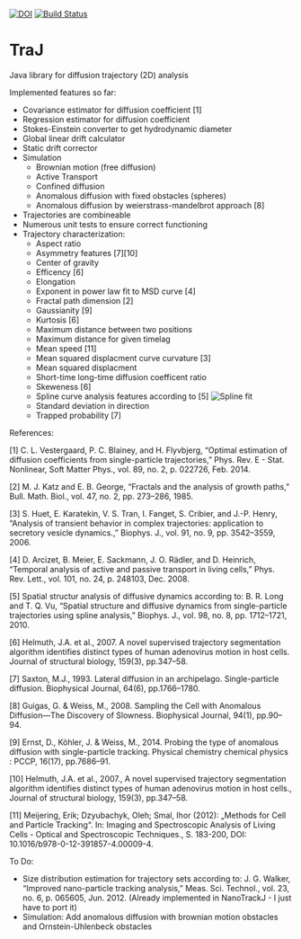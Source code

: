 [![DOI](https://zenodo.org/badge/18649/thorstenwagner/TraJ.svg)](https://zenodo.org/badge/latestdoi/18649/thorstenwagner/TraJ) [![Build Status](https://travis-ci.org/thorstenwagner/TraJ.svg?branch=master)](https://travis-ci.org/thorstenwagner/TraJ)
# TraJ
Java library for diffusion trajectory (2D) analysis

Implemented features so far:
- Covariance estimator for diffusion coefficient [1]
- Regression estimator for diffusion coefficient
- Stokes-Einstein converter to get hydrodynamic diameter
- Global linear drift calculator
- Static drift corrector
- Simulation
  - Brownian motion (free diffusion)
  - Active Transport
  - Confined diffusion
  - Anomalous diffusion with fixed obstacles (spheres)
  - Anomalous diffusion by weierstrass-mandelbrot approach [8]
- Trajectories are combineable
- Numerous unit tests to ensure correct functioning
- Trajectory characterization:
  - Aspect ratio
  - Asymmetry features [7][10]
  - Center of gravity
  - Efficency [6]
  - Elongation
  - Exponent in power law fit to MSD curve [4]
  - Fractal path dimension [2]
  - Gaussianity [9]
  - Kurtosis [6]
  - Maximum distance between two positions
  - Maximum distance for given timelag
  - Mean speed [11]
  - Mean squared displacment curve curvature [3]
  - Mean squared displacment
  - Short-time long-time diffusion coefficent ratio 
  - Skeweness [6]
  - Spline curve analysis features according to [5]
![Spline fit](https://dl.dropboxusercontent.com/u/560426/traj/splinefit.png "Spline fit")
  - Standard deviation in direction
  - Trapped probability [7]

  
References:

[1] C. L. Vestergaard, P. C. Blainey, and H. Flyvbjerg, “Optimal estimation of diffusion coefficients from single-particle trajectories,” Phys. Rev. E - Stat. Nonlinear, Soft Matter Phys., vol. 89, no. 2, p. 022726, Feb. 2014.

[2] M. J. Katz and E. B. George, “Fractals and the analysis of growth paths,” Bull. Math. Biol., vol. 47, no. 2, pp. 273–286, 1985.

[3] S. Huet, E. Karatekin, V. S. Tran, I. Fanget, S. Cribier, and J.-P. Henry, “Analysis of transient behavior in complex trajectories: application to secretory vesicle dynamics.,” Biophys. J., vol. 91, no. 9, pp. 3542–3559, 2006.

[4] D. Arcizet, B. Meier, E. Sackmann, J. O. Rädler, and D. Heinrich, “Temporal analysis of active and passive transport in living cells,” Phys. Rev. Lett., vol. 101, no. 24, p. 248103, Dec. 2008.

[5] Spatial structur analysis of diffusive dynamics according to: B. R. Long and T. Q. Vu, “Spatial structure and diffusive dynamics from single-particle trajectories using spline analysis,” Biophys. J., vol. 98, no. 8, pp. 1712–1721, 2010.

[6] Helmuth, J.A. et al., 2007. A novel supervised trajectory segmentation algorithm identifies distinct types of human adenovirus motion in host cells. Journal of structural biology, 159(3), pp.347–58.

[7] Saxton, M.J., 1993. Lateral diffusion in an archipelago. Single-particle diffusion. Biophysical Journal, 64(6), pp.1766–1780.

[8] Guigas, G. & Weiss, M., 2008. Sampling the Cell with Anomalous Diffusion—The Discovery of Slowness. Biophysical Journal, 94(1), pp.90–94.

[9] Ernst, D., Köhler, J. & Weiss, M., 2014. Probing the type of anomalous diffusion with single-particle tracking. Physical chemistry chemical physics : PCCP, 16(17), pp.7686–91.

[10] Helmuth, J.A. et al., 2007., A novel supervised trajectory segmentation algorithm identifies distinct types of human adenovirus motion in host cells., Journal of structural biology, 159(3), pp.347–58.

[11] Meijering, Erik; Dzyubachyk, Oleh; Smal, Ihor (2012): „Methods for Cell and Particle Tracking“. In: Imaging and Spectroscopic Analysis of Living Cells - Optical and Spectroscopic Techniques., S. 183-200, DOI: 10.1016/b978-0-12-391857-4.00009-4.

To Do:
- Size distribution estimation for trajectory sets according to: J. G. Walker, “Improved nano-particle tracking analysis,” Meas. Sci. Technol., vol. 23, no. 6, p. 065605, Jun. 2012. (Already implemented in NanoTrackJ - I just have to port it)
- Simulation: Add anomalous diffusion with brownian motion obstacles and Ornstein-Uhlenbeck obstacles
